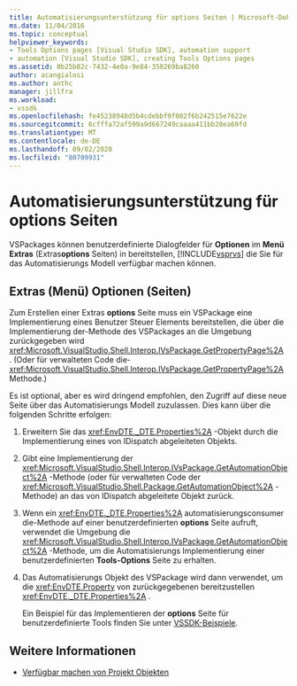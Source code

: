 ```yaml
---
title: Automatisierungsunterstützung für options Seiten | Microsoft-Dokumentation
ms.date: 11/04/2016
ms.topic: conceptual
helpviewer_keywords:
- Tools Options pages [Visual Studio SDK], automation support
- automation [Visual Studio SDK], creating Tools Options pages
ms.assetid: 0b25b82c-7432-4e0a-9e84-350269ba8260
author: acangialosi
ms.author: anthc
manager: jillfra
ms.workload:
- vssdk
ms.openlocfilehash: fe45238948d5b4cdebbf9f002f6b242515e7622e
ms.sourcegitcommit: 6cfffa72af599a9d667249caaaa411bb28ea69fd
ms.translationtype: MT
ms.contentlocale: de-DE
ms.lasthandoff: 09/02/2020
ms.locfileid: "80709931"
---
```

# <a name="automation-support-for-options-pages"></a>Automatisierungsunterstützung für options Seiten
VSPackages können benutzerdefinierte Dialogfelder für **Optionen** im **Menü Extras** (Extras**options** Seiten) in bereitstellen, [!INCLUDE[vsprvs](../../code-quality/includes/vsprvs_md.md)] die Sie für das Automatisierungs Modell verfügbar machen können.

## <a name="tools-options-pages"></a>Extras (Menü) Optionen (Seiten)
 Zum Erstellen einer Extras **options** Seite muss ein VSPackage eine Implementierung eines Benutzer Steuer Elements bereitstellen, die über die Implementierung der-Methode des VSPackages an die Umgebung zurückgegeben wird <xref:Microsoft.VisualStudio.Shell.Interop.IVsPackage.GetPropertyPage%2A> . (Oder für verwalteten Code die- <xref:Microsoft.VisualStudio.Shell.Interop.IVsPackage.GetPropertyPage%2A> Methode.)

 Es ist optional, aber es wird dringend empfohlen, den Zugriff auf diese neue Seite über das Automatisierungs Modell zuzulassen. Dies kann über die folgenden Schritte erfolgen:

1. Erweitern Sie das <xref:EnvDTE._DTE.Properties%2A> -Objekt durch die Implementierung eines von IDispatch abgeleiteten Objekts.

2. Gibt eine Implementierung der <xref:Microsoft.VisualStudio.Shell.Interop.IVsPackage.GetAutomationObject%2A> -Methode (oder für verwalteten Code der <xref:Microsoft.VisualStudio.Shell.Package.GetAutomationObject%2A> -Methode) an das von IDispatch abgeleitete Objekt zurück.

3. Wenn ein <xref:EnvDTE._DTE.Properties%2A> automatisierungsconsumer die-Methode auf einer benutzerdefinierten **options** Seite aufruft, verwendet die Umgebung die <xref:Microsoft.VisualStudio.Shell.Interop.IVsPackage.GetAutomationObject%2A> -Methode, um die Automatisierungs Implementierung einer benutzerdefinierten **Tools-Options** Seite zu erhalten.

4. Das Automatisierungs Objekt des VSPackage wird dann verwendet, um die <xref:EnvDTE.Property> von zurückgegebenen bereitzustellen <xref:EnvDTE._DTE.Properties%2A> .

   Ein Beispiel für das Implementieren der **options** Seite für benutzerdefinierte Tools finden Sie unter [VSSDK-Beispiele](https://github.com/Microsoft/VSSDK-Extensibility-Samples).

## <a name="see-also"></a>Weitere Informationen
- [Verfügbar machen von Projekt Objekten](../../extensibility/internals/exposing-project-objects.md)
